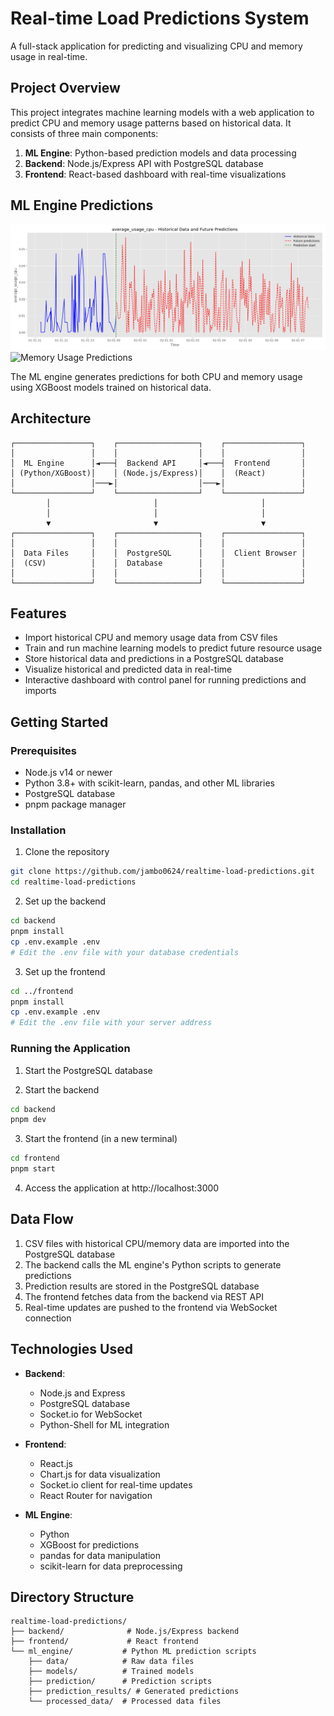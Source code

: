 # Real-time Load Predictions System

A full-stack application for predicting and visualizing CPU and memory usage in real-time.

## Project Overview

This project integrates machine learning models with a web application to predict CPU and memory usage patterns based on historical data. It consists of three main components:

1. **ML Engine**: Python-based prediction models and data processing
2. **Backend**: Node.js/Express API with PostgreSQL database
3. **Frontend**: React-based dashboard with real-time visualizations

## ML Engine Predictions

![CPU Usage Predictions](./ml_engine/prediction_results/average_usage_cpu-xgb-DrrEIEW-future_predictions.png)
![Memory Usage Predictions](./ml_engine/prediction_results/average_usage_memory-xgb-DrrEIEW-predictions.png)

The ML engine generates predictions for both CPU and memory usage using XGBoost models trained on historical data. 


## Architecture

```
┌─────────────────┐    ┌──────────────────┐    ┌─────────────────┐
│                 │    │                  │    │                 │
│  ML Engine      │◄───┤  Backend API     │◄───┤  Frontend       │
│ (Python/XGBoost)│    │ (Node.js/Express)│    │  (React)        │
│                 │───►│                  │───►│                 │
└─────────────────┘    └──────────────────┘    └─────────────────┘
        │                       │                       │
        │                       │                       │
        ▼                       ▼                       ▼
┌─────────────────┐    ┌──────────────────┐    ┌─────────────────┐
│                 │    │                  │    │                 │
│  Data Files     │    │  PostgreSQL      │    │  Client Browser │
│  (CSV)          │    │  Database        │    │                 │
│                 │    │                  │    │                 │
└─────────────────┘    └──────────────────┘    └─────────────────┘
```

## Features

- Import historical CPU and memory usage data from CSV files
- Train and run machine learning models to predict future resource usage
- Store historical data and predictions in a PostgreSQL database
- Visualize historical and predicted data in real-time
- Interactive dashboard with control panel for running predictions and imports

## Getting Started

### Prerequisites

- Node.js v14 or newer
- Python 3.8+ with scikit-learn, pandas, and other ML libraries
- PostgreSQL database
- pnpm package manager

### Installation

1. Clone the repository
```bash
git clone https://github.com/jambo0624/realtime-load-predictions.git
cd realtime-load-predictions
```

2. Set up the backend
```bash
cd backend
pnpm install
cp .env.example .env
# Edit the .env file with your database credentials
```

3. Set up the frontend
```bash
cd ../frontend
pnpm install
cp .env.example .env
# Edit the .env file with your server address
```

### Running the Application

1. Start the PostgreSQL database

2. Start the backend
```bash
cd backend
pnpm dev
```

3. Start the frontend (in a new terminal)
```bash
cd frontend
pnpm start
```

4. Access the application at http://localhost:3000

## Data Flow

1. CSV files with historical CPU/memory data are imported into the PostgreSQL database
2. The backend calls the ML engine's Python scripts to generate predictions
3. Prediction results are stored in the PostgreSQL database
4. The frontend fetches data from the backend via REST API
5. Real-time updates are pushed to the frontend via WebSocket connection

## Technologies Used

- **Backend**:
  - Node.js and Express
  - PostgreSQL database
  - Socket.io for WebSocket
  - Python-Shell for ML integration

- **Frontend**:
  - React.js
  - Chart.js for data visualization
  - Socket.io client for real-time updates
  - React Router for navigation

- **ML Engine**:
  - Python
  - XGBoost for predictions
  - pandas for data manipulation
  - scikit-learn for data preprocessing

## Directory Structure

```
realtime-load-predictions/
├── backend/              # Node.js/Express backend
├── frontend/             # React frontend
└── ml_engine/           # Python ML prediction scripts
    ├── data/            # Raw data files
    ├── models/          # Trained models
    ├── prediction/      # Prediction scripts
    ├── prediction_results/ # Generated predictions
    └── processed_data/  # Processed data files
```
